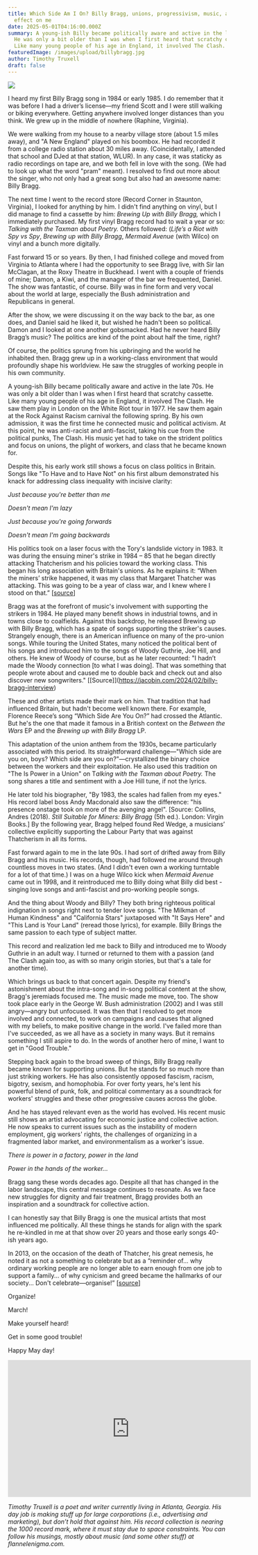 ```yaml
---
title: Which Side Am I On? Billy Bragg, unions, progressivism, music, and their
  effect on me
date: 2025-05-01T04:16:00.000Z
summary: A young-ish Billy became politically aware and active in the late 70s.
  He was only a bit older than I was when I first heard that scratchy cassette.
  Like many young people of his age in England, it involved The Clash.
featuredImage: /images/upload/billybragg.jpg
author: Timothy Truxell
draft: false
---
```

![](/images/upload/billybragg.jpg)

I heard my first Billy Bragg song in 1984 or early 1985. I do remember that it was before I had a driver’s license—my friend Scott and I were still walking or biking everywhere. Getting anywhere involved longer distances than you think. We grew up in the middle of nowhere (Raphine, Virginia).

We were walking from my house to a nearby village store (about 1.5 miles away), and "A New England" played on his boombox. He had recorded it from a college radio station about 30 miles away. (Coincidentally, I attended that school and DJed at that station, WLUR). In any case, it was staticky as radio recordings on tape are, and we both fell in love with the song. (We had to look up what the word "pram" meant). I resolved to find out more about the singer, who not only had a great song but also had an awesome name: Billy Bragg. 

The next time I went to the record store (Record Corner in Staunton, Virginia), I looked for anything by him. I didn't find anything on vinyl, but I did manage to find a cassette by him: *Brewing Up with Billy Bragg,* which I immediately purchased. My first vinyl Bragg record had to wait a year or so: *Talking with the Taxman about Poetry.* Others followed: (*Life’s a Riot with Spy vs Spy*, *Brewing up with Billy Bragg*, *Mermaid Avenue* (with Wilco) on vinyl and a bunch more digitally.

Fast forward 15 or so years. By then, I had finished college and moved from Virginia to Atlanta where I had the opportunity to see Bragg live, with Sir Ian McClagan, at the Roxy Theatre in Buckhead. I went with a couple of friends of mine; Damon, a Kiwi, and the manager of the bar we frequented, Daniel. The show was fantastic, of course. Billy was in fine form and very vocal about the world at large, especially the Bush administration and Republicans in general.

After the show, we were discussing it on the way back to the bar, as one does, and Daniel said he liked it, but wished he hadn't been so political. Damon and I looked at one another gobsmacked. Had he never heard Billy Bragg’s music? The politics are kind of the point about half the time, right?

Of course, the politics sprung from his upbringing and the world he inhabited then. Bragg grew up in a working-class environment that would profoundly shape his worldview. He saw the struggles of working people in his own community. 

A young-ish Billy became politically aware and active in the late 70s. He was only a bit older than I was when I first heard that scratchy cassette. Like many young people of his age in England, it involved The Clash. He saw them play in London on the White Riot tour in 1977. He saw them again at the Rock Against Racism carnival the following spring. By his own admission, it was the first time he connected music and political activism. At this point, he was anti-racist and anti-fascist, taking his cue from the political punks, The Clash. His music yet had to take on the strident politics and focus on unions, the plight of workers, and class that he became known for.

Despite this, his early work still shows a focus on class politics in Britain. Songs like "To Have and to Have Not" on his first album demonstrated his knack for addressing class inequality with incisive clarity:

*Just because you're better than me*

*Doesn't mean I'm lazy* 

*Just because you're going forwards*

*Doesn't mean I'm going backwards*

His politics took on a laser focus with the Tory's landslide victory in 1983. It was during the ensuing miner's strike in 1984 – 85 that he began directly attacking Thatcherism and his policies toward the working class. This began his long association with Britain's unions. As he explains it: “When the miners’ strike happened, it was my class that Margaret Thatcher was attacking. This was going to be a year of class war, and I knew where I stood on that.” [[source](https://jacobin.com/2024/02/billy-bragg-interview])]

Bragg was at the forefront of music's involvement with supporting the strikers in 1984. He played many benefit shows in industrial towns, and in towns close to coalfields. Against this backdrop, he released Brewing up with Billy Bragg, which has a spate of songs supporting the striker's causes.
Strangely enough, there is an American influence on many of the pro-union songs. While touring the United States, many noticed the political bent of his songs and introduced him to the songs of Woody Guthrie, Joe Hill, and others. He knew of Woody of course, but as he later recounted: "I hadn’t made the Woody connection \[to what I was doing]. That was something that people wrote about and caused me to double back and check out and also discover new songwriters." [\[Source]](https://jacobin.com/2024/02/billy-bragg-interview)

[](https://jacobin.com/2024/02/billy-bragg-interview)
These and other artists made their mark on him. That tradition that had influenced Britain, but hadn't become well known there. For example, Florence Reece’s song “Which Side Are You On?” had crossed the Atlantic. But he's the one that made it famous in a British context on the *Between the Wars* EP and the *Brewing up with Billy Bragg* LP. 

This adaptation of the union anthem from the 1930s, became particularly associated with this period. Its straightforward challenge—"Which side are you on, boys? Which side are you on?"—crystallized the binary choice between the workers and their exploitation. He also used this tradition on "The Is Power in a Union" on T*alking with the Taxman about Poetry.* The song shares a title and sentiment with a Joe Hill tune, if not the lyrics.

He later told his biographer, "By 1983, the scales had fallen from my eyes." His record label boss Andy Macdonald also saw the difference: "his presence onstage took on more of the avenging angel". [Source: Collins, Andres (2018). *Still Suitable for Miners: Billy Bragg* (5th ed.). London: Virgin Books.] By the following year, Bragg helped found Red Wedge, a musicians’ collective explicitly supporting the Labour Party that was against Thatcherism in all its forms. 

Fast forward again to me in the late 90s. I had sort of drifted away from Billy Bragg and his music. His records, though, had followed me around through countless moves in two states. (And I didn't even own a working turntable for a lot of that time.) I was on a huge Wilco kick when *Mermaid Avenue* came out in 1998, and it reintroduced me to Billy doing what Billy did best - singing love songs and anti-fascist and pro-working people songs.

And the thing about Woody and Billy? They both bring righteous political indignation in songs right next to tender love songs. "The Milkman of Human Kindness" and "California Stars" juxtaposed with "It Says Here" and "This Land is Your Land" (reread those lyrics), for example. Billy Brings the same passion to each type of subject matter.

This record and realization led me back to Billy and introduced me to Woody Guthrie in an adult way. I turned or returned to them with a passion (and The Clash again too, as with so many origin stories, but that's a tale for another time). 

Which brings us back to that concert again. Despite my friend's astonishment about the intra-song and in-song political content at the show, Bragg's jeremiads focused me. The music made me move, too. The show took place early in the George W. Bush administration (2002) and I was still angry—angry but unfocused. It was then that I resolved to get more involved and connected, to work on campaigns and causes that aligned with my beliefs, to make positive change in the world. I've failed more than I've succeeded, as we all have as a society in many ways. But it remains something I still aspire to do. In the words of another hero of mine, I want to get in "Good Trouble."

Stepping back again to the broad sweep of things, Billy Bragg really became known for supporting unions. But he stands for so much more than just striking workers. He has also consistently opposed fascism, racism, bigotry, sexism, and homophobia. For over forty years, he's lent his powerful blend of punk, folk, and political commentary as a soundtrack for workers' struggles and these other progressive causes across the globe.

And he has stayed relevant even as the world has evolved. His recent music still shows an artist advocating for economic justice and collective action. He now speaks to current issues such as the instability of modern employment, gig workers' rights, the challenges of organizing in a fragmented labor market, and environmentalism as a worker's issue.

*There is power in a factory, power in the land*

*Power in the hands of the worker…*

Bragg sang these words decades ago. Despite all that has changed in the labor landscape, this central message continues to resonate. As we face new struggles for dignity and fair treatment, Bragg provides both an inspiration and a soundtrack for collective action. 

I can honestly say that Billy Bragg is one the musical artists that most influenced me politically. All these things he stands for align with the spark he re-kindled in me at that show over 20 years and those early songs 40-ish years ago.

In 2013, on the occasion of the death of Thatcher, his great nemesis, he noted it as not a something to celebrate but as a “reminder of... why ordinary working people are no longer able to earn enough from one job to support a family... of why cynicism and greed became the hallmarks of our society... Don't celebrate—organise!” [[source](<https://www.facebook.com/billybraggofficial/posts/10151324426542471 >)]

Organize! 

March!

Make yourself heard! 

Get in some good trouble!

Happy May day! 

<iframe width="560" height="315" src="https://www.youtube.com/embed/DwbzxemJZIc?si=qdgCbssntmtj-t86" title="YouTube video player" frameborder="0" allow="accelerometer; autoplay; clipboard-write; encrypted-media; gyroscope; picture-in-picture; web-share" referrerpolicy="strict-origin-when-cross-origin" allowfullscreen></iframe>

*Timothy Truxell is a poet and writer currently living in Atlanta, Georgia. His day job is making stuff up for large corporations (i.e., advertising and marketing), but don’t hold that against him. His record collection is nearing the 1000 record mark, where it must stay due to space constraints. You can follow his musings, mostly about music (and some other stuff) at flannelenigma.com.*
